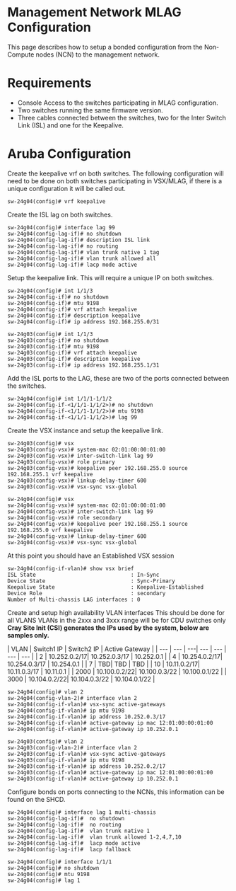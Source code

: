 # Management Network MLAG Configuration

This page describes how to setup a bonded configuration from the Non-Compute nodes (NCN) to the management network.

# Requirements

- Console Access to the switches participating in MLAG configuration.
- Two switches running the same firmware version.
- Three cables connected between the switches, two for the Inter Switch Link (ISL) and one for the Keepalive.

# Aruba Configuration

Create the keepalive vrf on both switches.
The following configuration will need to be done on both switches participating in VSX/MLAG, if there is a unique configuration 
it will be called out.

```
sw-24g04(config)# vrf keepalive
```

Create the ISL lag on both switches.

```
sw-24g04(config)# interface lag 99
sw-24g04(config-lag-if)# no shutdown 
sw-24g04(config-lag-if)# description ISL link
sw-24g04(config-lag-if)# no routing
sw-24g04(config-lag-if)# vlan trunk native 1 tag
sw-24g04(config-lag-if)# vlan trunk allowed all
sw-24g04(config-lag-if)# lacp mode active
```

Setup the keepalive link.
This will require a unique IP on both switches.

```
sw-24g04(config)# int 1/1/3
sw-24g04(config-if)# no shutdown 
sw-24g04(config-if)# mtu 9198
sw-24g04(config-if)# vrf attach keepalive   
sw-24g04(config-if)# description keepalive
sw-24g04(config-if)# ip address 192.168.255.0/31

sw-24g03(config)# int 1/1/3
sw-24g03(config-if)# no shutdown
sw-24g03(config-if)# mtu 9198
sw-24g03(config-if)# vrf attach keepalive
sw-24g03(config-if)# description keepalive
sw-24g03(config-if)# ip address 192.168.255.1/31
```

Add the ISL ports to the LAG, these are two of the ports connected between the switches.

```
sw-24g04(config)# int 1/1/1-1/1/2
sw-24g04(config-if-<1/1/1-1/1/2>)# no shutdown
sw-24g04(config-if-<1/1/1-1/1/2>)# mtu 9198
sw-24g04(config-if-<1/1/1-1/1/2>)# lag 99
```

Create the VSX instance and setup the keepalive link.

```
sw-24g03(config)# vsx
sw-24g03(config-vsx)# system-mac 02:01:00:00:01:00
sw-24g03(config-vsx)# inter-switch-link lag 99
sw-24g03(config-vsx)# role primary
sw-24g03(config-vsx)# keepalive peer 192.168.255.0 source 192.168.255.1 vrf keepalive
sw-24g03(config-vsx)# linkup-delay-timer 600
sw-24g03(config-vsx)# vsx-sync vsx-global

sw-24g04(config)# vsx
sw-24g04(config-vsx)# system-mac 02:01:00:00:01:00
sw-24g04(config-vsx)# inter-switch-link lag 99
sw-24g04(config-vsx)# role secondary
sw-24g04(config-vsx)# keepalive peer 192.168.255.1 source 192.168.255.0 vrf keepalive
sw-24g04(config-vsx)# linkup-delay-timer 600
sw-24g04(config-vsx)# vsx-sync vsx-global

```
At this point you should have an Established VSX session
```
sw-24g04(config-if-vlan)# show vsx brief 
ISL State                              : In-Sync
Device State                           : Sync-Primary
Keepalive State                        : Keepalive-Established
Device Role                            : secondary
Number of Multi-chassis LAG interfaces : 0
```

Create and setup high availability VLAN interfaces
This should be done for all VLANS
VLANs in the 2xxx and 3xxx range will be for CDU switches only
**Cray Site Init (CSI) generates the IPs used by the system, below are samples only.**

| VLAN | Switch1 IP | Switch2 IP	| Active Gateway |
| --- | --- | ---| --- | --- | --- | --- |
| 2 | 10.252.0.2/17| 10.252.0.3/17 | 10.252.0.1 |
| 4 | 10.254.0.2/17| 10.254.0.3/17 | 10.254.0.1 |
| 7 | TBD| TBD | TBD |
| 10 | 10.11.0.2/17| 10.11.0.3/17 | 10.11.0.1 |
| 2000 | 10.100.0.2/22| 10.100.0.3/22 | 10.100.0.1/22 | 
| 3000 | 10.104.0.2/22| 10.104.0.3/22 | 10.104.0.1/22 | 

```
sw-24g04(config)# vlan 2
sw-24g04(config-vlan-2)# interface vlan 2
sw-24g04(config-if-vlan)# vsx-sync active-gateways 
sw-24g04(config-if-vlan)# ip mtu 9198
sw-24g04(config-if-vlan)# ip address 10.252.0.3/17
sw-24g04(config-if-vlan)# active-gateway ip mac 12:01:00:00:01:00
sw-24g04(config-if-vlan)# active-gateway ip 10.252.0.1

sw-24g03(config)# vlan 2
sw-24g03(config-vlan-2)# interface vlan 2
sw-24g03(config-if-vlan)# vsx-sync active-gateways 
sw-24g03(config-if-vlan)# ip mtu 9198
sw-24g03(config-if-vlan)# ip address 10.252.0.2/17
sw-24g03(config-if-vlan)# active-gateway ip mac 12:01:00:00:01:00
sw-24g03(config-if-vlan)# active-gateway ip 10.252.0.1
```

Configure bonds on ports connecting to the NCNs, this information can be found on the SHCD.
```
sw-24g04(config)# interface lag 1 multi-chassis
sw-24g04(config-lag-if)#  no shutdown
sw-24g04(config-lag-if)#  no routing
sw-24g04(config-lag-if)#  vlan trunk native 1
sw-24g04(config-lag-if)#  vlan trunk allowed 1-2,4,7,10
sw-24g04(config-lag-if)#  lacp mode active
sw-24g04(config-lag-if)#  lacp fallback

sw-24g04(config)# interface 1/1/1
sw-24g04(config)# no shutdown
sw-24g04(config)# mtu 9198
sw-24g04(config)# lag 1
```

